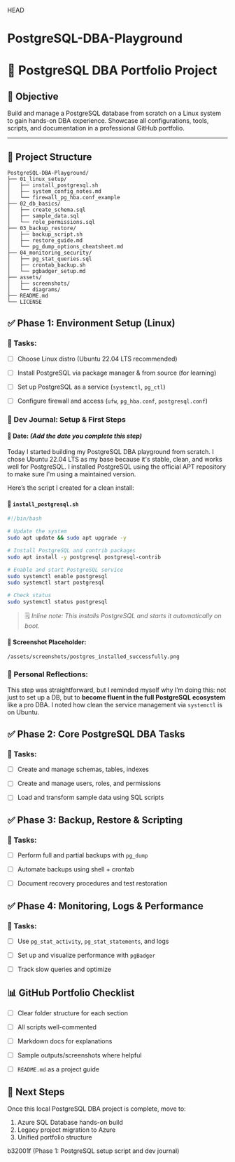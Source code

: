 HEAD
# PostgreSQL-DBA-Playground

# 🧰 PostgreSQL DBA Portfolio Project

## 🎯 Objective
Build and manage a PostgreSQL database from scratch on a Linux system to gain hands-on DBA experience. Showcase all configurations, tools, scripts, and documentation in a professional GitHub portfolio.

---

## 📁 Project Structure
```
PostgreSQL-DBA-Playground/
├── 01_linux_setup/
│   ├── install_postgresql.sh
│   ├── system_config_notes.md
│   └── firewall_pg_hba.conf_example
├── 02_db_basics/
│   ├── create_schema.sql
│   ├── sample_data.sql
│   └── role_permissions.sql
├── 03_backup_restore/
│   ├── backup_script.sh
│   ├── restore_guide.md
│   └── pg_dump_options_cheatsheet.md
├── 04_monitoring_security/
│   ├── pg_stat_queries.sql
│   ├── crontab_backup.sh
│   └── pgbadger_setup.md
├── assets/
│   ├── screenshots/
│   └── diagrams/
├── README.md
└── LICENSE
```


## ✅ Phase 1: Environment Setup (Linux)

### 🔹 Tasks:
- [ ] Choose Linux distro (Ubuntu 22.04 LTS recommended)
- [ ] Install PostgreSQL via package manager & from source (for learning)
- [ ] Set up PostgreSQL as a service (`systemctl`, `pg_ctl`)
- [ ] Configure firewall and access (`ufw`, `pg_hba.conf`, `postgresql.conf`)


### 📝 Dev Journal: Setup & First Steps

#### 📌 Date: _(Add the date you complete this step)_

Today I started building my PostgreSQL DBA playground from scratch. I chose Ubuntu 22.04 LTS as my base because it's stable, clean, and works well for PostgreSQL. I installed PostgreSQL using the official APT repository to make sure I'm using a maintained version.

Here’s the script I created for a clean install:

#### 🔧 `install_postgresql.sh`
```bash
#!/bin/bash

# Update the system
sudo apt update && sudo apt upgrade -y

# Install PostgreSQL and contrib packages
sudo apt install -y postgresql postgresql-contrib

# Enable and start PostgreSQL service
sudo systemctl enable postgresql
sudo systemctl start postgresql

# Check status
sudo systemctl status postgresql
```

> 🗒️ _Inline note: This installs PostgreSQL and starts it automatically on boot._

#### 📸 Screenshot Placeholder:
```
/assets/screenshots/postgres_installed_successfully.png
```

### 💭 Personal Reflections:
This step was straightforward, but I reminded myself why I’m doing this: not just to set up a DB, but to **become fluent in the full PostgreSQL ecosystem** like a pro DBA. I noted how clean the service management via `systemctl` is on Ubuntu.


## ✅ Phase 2: Core PostgreSQL DBA Tasks

### 🔹 Tasks:
- [ ] Create and manage schemas, tables, indexes
- [ ] Create and manage users, roles, and permissions
- [ ] Load and transform sample data using SQL scripts


## ✅ Phase 3: Backup, Restore & Scripting

### 🔹 Tasks:
- [ ] Perform full and partial backups with `pg_dump`
- [ ] Automate backups using shell + crontab
- [ ] Document recovery procedures and test restoration


## ✅ Phase 4: Monitoring, Logs & Performance

### 🔹 Tasks:
- [ ] Use `pg_stat_activity`, `pg_stat_statements`, and logs
- [ ] Set up and visualize performance with `pgBadger`
- [ ] Track slow queries and optimize


## 📊 GitHub Portfolio Checklist
- [ ] Clear folder structure for each section
- [ ] All scripts well-commented
- [ ] Markdown docs for explanations
- [ ] Sample outputs/screenshots where helpful
- [ ] `README.md` as a project guide


## 🔗 Next Steps
Once this local PostgreSQL DBA project is complete, move to:
1. Azure SQL Database hands-on build
2. Legacy project migration to Azure
3. Unified portfolio structure

b32001f (Phase 1: PostgreSQL setup script and dev journal)
